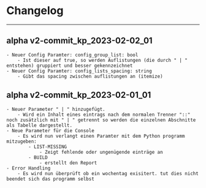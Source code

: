 # Changelog

---

## alpha v2-commit_kp_2023-02-02_01
    - Neuer Config Paramter: config_group_list: bool
        - Ist dieser auf true, so werden Auflistungen (die durch " | " entstehen) gruppiert und besser gekennzeichnet
    - Neuer Config Paramter: config_lists_spacing: string
        - Gibt das spacing zwischen auflistungen an (itemize)

## alpha v2-commit_kp_2023-02-01_01
    - Neuer Parameter " | " hinzugefügt.
        - Wird ein Inhalt eines eintrags nach dem normalen Trenner "::" noch zusätzlich mit " | " getrennt so werden die einzelnen Abschnitte als Tabelle dargestellt.
    - Neue Parameter für die Console
        - Es wird nun verlangt einen Paramter mit dem Python programm mitzugeben:
            - LIST-MISSING
                - Zeigt fehlende oder ungenügende einträge an
            - BUILD
                - erstellt den Report
    - Error Handling
        - Es wird nun überprüft ob ein wochentag exisitert. tut dies nicht beendet sich das programm selbst
